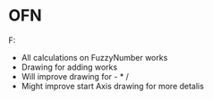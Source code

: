 # OFN
F: 
   - All calculations on FuzzyNumber works 
   - Drawing for adding works
   - Will improve drawing for  - * /
   - Might improve start Axis drawing for more detalis
   
